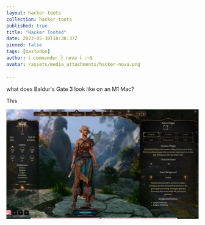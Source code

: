 ```yaml
---
layout: hacker-toots
collection: hacker-toots
published: true
title: "Hacker Tooted"
date: 2023-05-30T18:38:37Z
pinned: false
tags: [mastodon]
author: ⸸ commander ░ nova ⸸ :~$
avatar: /assets/media_attachments/hacker-nova.png

---
```


<p>what does Baldur&#39;s Gate 3 look like on an M1 Mac?</p><p>This</p>

![media](/assets/media_attachments/files/110/459/087/486/125/152/original/0b4d0b592afa13bf.png)
